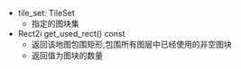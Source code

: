 - tile_set: TileSet
	- 指定的图块集
- Rect2i get_used_rect() const
	- 返回该地图包围矩形,包围所有图层中已经使用的非空图块
	- 返回值为图块的数量